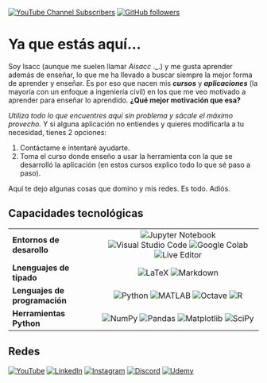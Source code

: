 [![YouTube Channel Subscribers](https://img.shields.io/youtube/channel/subscribers/UCGKAREBRwaA9Ho0bKDcRnZQ)](https://www.youtube.com/@aisacc-me)
[![GitHub followers](https://img.shields.io/github/followers/aisacc)](https://github.com/aisacc)

# Ya que estás aquí...

Soy Isacc (aunque me suelen llamar *Aisacc* ._.) y me gusta aprender además de enseñar, lo que me ha llevado a buscar siempre la mejor forma de aprender y enseñar. Es por eso que nacen mis ***cursos*** y ***aplicaciones*** (la mayoría con un enfoque a ingeniería civil) en los que me veo motivado a aprender para enseñar lo aprendido. **¿Qué mejor motivación que esa?**

*Utiliza todo lo que encuentres aquí sin problema y sácale el máximo provecho.* Y si alguna aplicación no entiendes y quieres modificarla a tu necesidad, tienes 2 opciones:
1. Contáctame e intentaré ayudarte.
2. Toma el curso donde enseño a usar la herramienta con la que se desarrolló la aplicación (en estos cursos explico todo lo que sé paso a paso).

Aquí te dejo algunas cosas que domino y mis redes. Es todo. Adiós.

## Capacidades tecnológicas
|   |   |
|---|:---:|
|__Entornos de desarollo__| ![Jupyter Notebook](https://img.shields.io/badge/Jupyter-F37626.svg?&style=for-the-badge&logo=Jupyter&logoColor=white) ![Visual Studio Code](https://img.shields.io/badge/Visual%20Studio%20Code-0078d7.svg?style=for-the-badge&logo=visual-studio-code&logoColor=white) ![Google Colab](	https://img.shields.io/badge/Colab-F9AB00?style=for-the-badge&logo=googlecolab&color=525252) ![Live Editor](https://img.shields.io/badge/Live%20Editor-orange?style=for-the-badge)|
|__Lnenguajes de tipado__| ![LaTeX](https://img.shields.io/badge/latex-%23008080.svg?style=for-the-badge&logo=latex&logoColor=white) ![Markdown](https://img.shields.io/badge/markdown-%23000000.svg?style=for-the-badge&logo=markdown&logoColor=white) |
|__Lenguajes de programación__| ![Python](https://img.shields.io/badge/python-3670A0?style=for-the-badge&logo=python&logoColor=ffdd54) ![MATLAB](https://img.shields.io/badge/MATLAB-blue?style=for-the-badge) ![Octave](https://img.shields.io/badge/OCTAVE-darkblue?style=for-the-badge&logo=octave&logoColor=fcd683) ![R](https://img.shields.io/badge/r-%23276DC3.svg?style=for-the-badge&logo=r&logoColor=white) |
|__Herramientas Python__| ![NumPy](https://img.shields.io/badge/numpy-%23013243.svg?style=for-the-badge&logo=numpy&logoColor=white) ![Pandas](https://img.shields.io/badge/pandas-%23150458.svg?style=for-the-badge&logo=pandas&logoColor=white) ![Matplotlib](https://img.shields.io/badge/Matplotlib-%23ffffff.svg?style=for-the-badge&logo=Matplotlib&logoColor=black) ![SciPy](https://img.shields.io/badge/SciPy-%230C55A5.svg?style=for-the-badge&logo=scipy&logoColor=%white) |

## Redes
[![YouTube](https://img.shields.io/badge/YouTube-FF0000?style=for-the-badge&logo=youtube&logoColor=white)](https://www.youtube.com/@aisacc-me)
[![LinkedIn](https://img.shields.io/badge/LinkedIn-0077B5?style=for-the-badge&logo=linkedin&logoColor=white)](https://www.linkedin.com/in/isaccalpala/)
[![Instagram](https://img.shields.io/badge/Instagram-E4405F?style=for-the-badge&logo=instagram&logoColor=white)](https://www.instagram.com/aisacc___/)
[![Discord](https://img.shields.io/badge/Discord-5865F2?style=for-the-badge&logo=discord&logoColor=white)](https://discord.com/invite/V6MedeXDkA)
[![Udemy](https://img.shields.io/badge/Udemy-A435F0?style=for-the-badge&logo=Udemy&logoColor=white)](https://www.udemy.com/user/escuela-de-ingenieros/)
